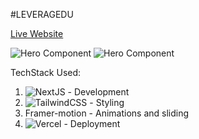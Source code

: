 #LEVERAGEDU <br />

<a href='https://clone-leveragedu.vercel.app/'>Live Website</a>

  <img src="https://ik.imagekit.io/hf8ptqbr91t/live3_hwcuYqKTc.jpg?updatedAt=1692284910746" alt="Hero Component"/>
  <img src='https://ik.imagekit.io/hf8ptqbr91t/live4_o8FKUty0z.jpg?updatedAt=1692284910637' alt='Hero Component' />

 TechStack Used:
 1. <img src="https://img.shields.io/badge/Next-black?style=for-the-badge&logo=next.js&logoColor=white" alt="NextJS"/> - Development
 2. <img src="https://img.shields.io/badge/tailwindcss-%2338B2AC.svg?style=for-the-badge&logo=tailwind-css&logoColor=white" alt="TailwindCSS" /> - Styling
 3. Framer-motion - Animations and sliding
 4. <img src="https://img.shields.io/badge/vercel-%23000000.svg?style=for-the-badge&logo=vercel&logoColor=white" alt="Vercel" /> - Deployment

